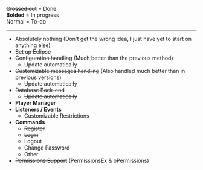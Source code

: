 ~~Crossed out~~ = Done  
**Bolded** = In progress  
Normal = To-do

***
* Absolutely nothing (Don't get the wrong idea, I just have yet to start on anything else)
* ~~Set up Eclipse~~  
* ~~Configuration handling~~ (Much better than the previous method)
    - ~~Update automatically~~
* ~~Customizable messages handling~~ (Also handled much better than in previous versions)
    - ~~Update automatically~~
* ~~Database Back-end~~
    - ~~Update automatically~~
* **Player Manager**
* **Listeners / Events**
    - ~~Customizable Restrictions~~
* **Commands**
    - ~~Register~~
    - ~~Login~~
    - Logout
    - Change Password
    - Other
* ~~Permissions Support~~ (PermissionsEx & bPermissions)
